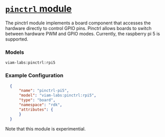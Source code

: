 # [`pinctrl` module](<https://github.com/mariapatni/pinctrl>)

The pinctrl module implements a board component that accesses the hardware directly
to control GPIO pins. Pinctrl allows boards to switch between hardware PWM and GPIO modes.
Currently, the raspberry pi 5 is supported.


### Models
`viam-labs:pinctrl:rpi5`

### Example Configuration
```json
  {
      "name": "pinctrl-pi5",
      "model": "viam-labs:pinctrl:rpi5",
      "type": "board",
      "namespace": "rdk",
      "attributes": {
      }
  }
  ```

Note that this module is experimential.









